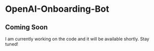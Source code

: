 # OpenAI-Onboarding-Bot


## Coming Soon

I am currently working on the code and it will be available shortly. Stay tuned!
